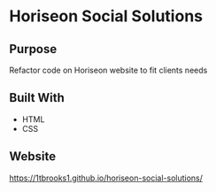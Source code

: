 # Horiseon Social Solutions

## Purpose

Refactor code on Horiseon website to fit clients needs

## Built With

- HTML
- CSS

## Website

https://1tbrooks1.github.io/horiseon-social-solutions/

